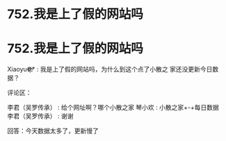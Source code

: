 # 752.我是上了假的网站吗

# 752.我是上了假的网站吗

Xiaoyu❁҉҉҉* : 我是上了假的网站吗，为什么到这个点了小散之 家还没更新今日数据？

评论区：

李君（吴罗传承） : 给个网址啊？哪个小散之家 琴小欢 : 小散之家+-+每日数据 李君（吴罗传承） : 谢谢

回答：今天数据太多了，更新慢了